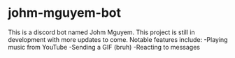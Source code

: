 # johm-mguyem-bot
This is a discord bot named Johm Mguyem. 
This project is still in development with more updates to come.
Notable features include:
-Playing music from YouTube
-Sending a GIF (bruh)
-Reacting to messages
